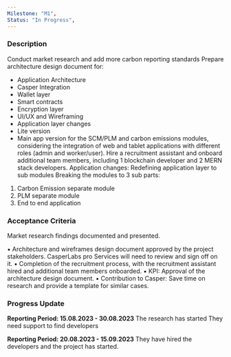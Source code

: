 ```yaml
---
Milestone: "M1",
Status: "In Progress",
---
```

<!--lang:en--> 
### Description

Conduct market research and add more carbon reporting standards
Prepare architecture design document for:
- Application Architecture
- Casper Integration
- Wallet layer
- Smart contracts
- Encryption layer
- UI/UX and Wireframing
- Application layer changes
- Lite version
- Main app version
for the SCM/PLM and carbon emissions modules, considering the integration of web and tablet applications with different roles (admin and worker/user).
Hire a recruitment assistant and onboard additional team members, including 1 blockchain developer and 2 MERN stack developers.
Application changes:
Redefining application layer to sub modules Breaking the modules to 3 sub parts:
1. Carbon Emission separate module
2. PLM separate module
3. End to end application

### Acceptance Criteria
Market research findings documented and presented.

▪ Architecture and wireframes design document approved by the project stakeholders.
CasperLabs pro Services will need to review and sign off on it.
▪ Completion of the recruitment process, with the recruitment assistant hired and additional
team members onboarded.
▪ KPI: Approval of the architecture design document.
▪ Contribution to Casper: Save time on research and provide a template for similar cases.


### Progress Update

**Reporting Period: 15.08.2023 - 30.08.2023**
The research has started
They need support to find developers


**Reporting Period: 20.08.2023 - 15.09.2023**
They have hired the developers and the project has started. 